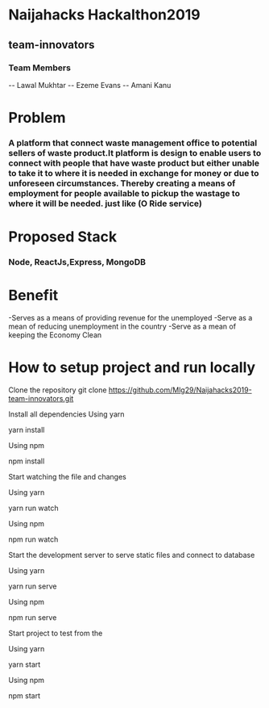 # Naijahacks Hackalthon2019
## team-innovators

### Team Members
-- Lawal Mukhtar
-- Ezeme Evans
-- Amani Kanu

# Problem
### A platform that connect waste management office to potential sellers of waste product.It platform is design to enable users to connect with people that have waste product but either unable to take it to where it is needed in exchange for money or due to unforeseen circumstances. Thereby creating a means of employment for people available to pickup the wastage to where it will be needed. just like (O Ride service)

# Proposed Stack
### Node, ReactJs,Express, MongoDB

# Benefit
-Serves as a means of providing revenue for the unemployed
-Serve as a mean of reducing unemployment in the country
-Serve as a mean of keeping the Economy Clean

# How to setup project and run locally

Clone the repository
git clone https://github.com/Mlg29/Naijahacks2019-team-innovators.git

Install all dependencies
Using yarn

yarn install

Using npm

npm install

Start watching the file and changes

Using yarn

yarn run watch

Using npm

npm run watch

Start the development server to serve static files and connect to database

Using yarn

yarn run serve

Using npm

npm run serve

Start project to test from the 

Using yarn

yarn start

Using npm

npm start
